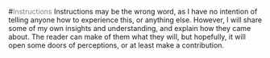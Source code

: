 #<span style="color:gray">Instructions</span>
Instructions may be the wrong word, as I have no intention of telling anyone how to experience this, or anything else.  However, I will share some of my own insights and understanding, and explain how they came about.  The reader can make of them what they will, but hopefully, it will open some doors of perceptions, or at least make a contribution.

